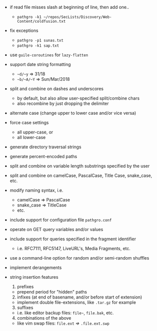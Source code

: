 * if read file misses slash at beginning of line, then add one..
  - `pathgro -k1 ~/repos/SecLists/Discovery/Web-Content/coldfusion.txt`

* fix exceptions
  - `pathgro -p1 sunas.txt`
  - `pathgro -k1 sap.txt`

* use `guile-coroutines` for `lazy-flatten`

* support date string formatting
  - `~d/~y` => 31/18
  - `~b/~A/~Y` => Sun/Mar/2018

* split and combine on dashes and underscores 
  - by default, but also allow user-specified split/combine chars
  - also recombine by just dropping the delimiter

* alternate case (change upper to lower case and/or vice versa)

* force case settings
  - all upper-case, or
  - all lower-case

* generate directory traversal strings

* generate percent-encoded paths

* split and combine on variable length substrings specified by the user

* split and combine on camelCase, PascalCase, Title Case, snake_case, etc.

* modify naming syntax, i.e.
  - camelCase => PascalCase
  - snake_case => TitleCase
  - etc.

* include support for configuration file `pathgro.conf`

* operate on GET query variables and/or values

* include support for queries specified in the fragment identifier
  - i.e. RFC7111, RFC5147, LiveURL's, Media Fragments, etc. 

* use a command-line option for random and/or semi-random shuffles

* implement derangements

* string insertion features
  1. prefixes
    - prepend period for "hidden" paths
  2. infixes (at end of basename, and/or before start of extension)
    - implement double file-extensions, like `.tar.gz` for example
  3. suffixes
    - i.e. like editor backup files: `file~`, `file.bak`, etc.
  4. combinations of the above
    - like vim swap files: `file.ext` *=>* `.file.ext.swp`
